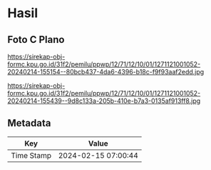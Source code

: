 # Hasil

## Foto C Plano

https://sirekap-obj-formc.kpu.go.id/31f2/pemilu/ppwp/12/71/12/10/01/1271121001052-20240214-155154--80bcb437-4da6-4396-b18c-f9f93aaf2edd.jpg

https://sirekap-obj-formc.kpu.go.id/31f2/pemilu/ppwp/12/71/12/10/01/1271121001052-20240214-155439--9d8c133a-205b-410e-b7a3-0135af913ff8.jpg


## Metadata

| Key        | Value               |
| ---------- | ------------------- |
| Time Stamp | 2024-02-15 07:00:44 |



